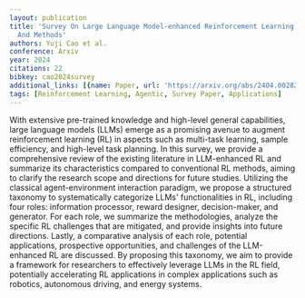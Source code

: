 ```yaml
---
layout: publication
title: 'Survey On Large Language Model-enhanced Reinforcement Learning: Concept, Taxonomy,
  And Methods'
authors: Yuji Cao et al.
conference: Arxiv
year: 2024
citations: 22
bibkey: cao2024survey
additional_links: [{name: Paper, url: 'https://arxiv.org/abs/2404.00282'}]
tags: [Reinforcement Learning, Agentic, Survey Paper, Applications]
---
```

With extensive pre-trained knowledge and high-level general capabilities,
large language models (LLMs) emerge as a promising avenue to augment
reinforcement learning (RL) in aspects such as multi-task learning, sample
efficiency, and high-level task planning. In this survey, we provide a
comprehensive review of the existing literature in LLM-enhanced RL and
summarize its characteristics compared to conventional RL methods, aiming to
clarify the research scope and directions for future studies. Utilizing the
classical agent-environment interaction paradigm, we propose a structured
taxonomy to systematically categorize LLMs' functionalities in RL, including
four roles: information processor, reward designer, decision-maker, and
generator. For each role, we summarize the methodologies, analyze the specific
RL challenges that are mitigated, and provide insights into future directions.
Lastly, a comparative analysis of each role, potential applications,
prospective opportunities, and challenges of the LLM-enhanced RL are discussed.
By proposing this taxonomy, we aim to provide a framework for researchers to
effectively leverage LLMs in the RL field, potentially accelerating RL
applications in complex applications such as robotics, autonomous driving, and
energy systems.
